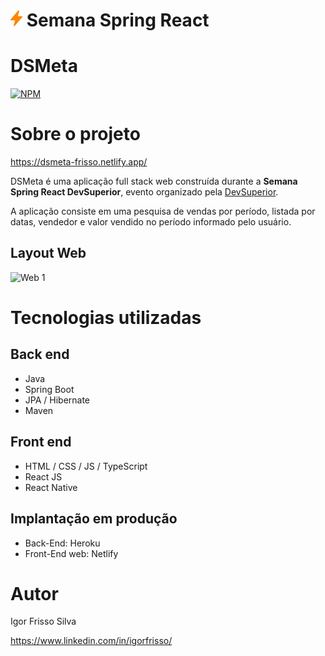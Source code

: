 # ![DevSuperior logo](https://raw.githubusercontent.com/devsuperior/bds-assets/main/ds/devsuperior-logo-small.png) Semana Spring React
# DSMeta
[![NPM](https://img.shields.io/npm/l/react)](https://github.com/frissoigor/dsmeta/blob/main/LICENCE)

# Sobre o projeto

https://dsmeta-frisso.netlify.app/

DSMeta é uma aplicação full stack web construída durante a **Semana Spring React DevSuperior**, evento organizado pela [DevSuperior](https://devsuperior.com "Site da DevSuperior").

A aplicação consiste em uma pesquisa de vendas por período, listada por datas, vendedor e valor vendido no período informado pelo usuário.

## Layout Web
![Web 1](https://github.com/frissoigor/assets/blob/main/dsmeta.png)

# Tecnologias utilizadas
## Back end
- Java
- Spring Boot
- JPA / Hibernate
- Maven
## Front end
- HTML / CSS / JS / TypeScript
- React JS
- React Native
## Implantação em produção
- Back-End: Heroku
- Front-End web: Netlify

# Autor

Igor Frisso Silva

https://www.linkedin.com/in/igorfrisso/


